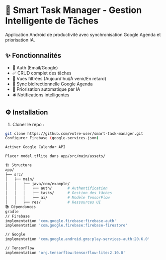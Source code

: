 # 📱 Smart Task Manager - Gestion Intelligente de Tâches

Application Android de productivité avec synchronisation Google Agenda et priorisation IA.

## ✨ Fonctionnalités
- 🔐 Auth (Email/Google)
- ✅ CRUD complet des tâches
- 📅 Vues filtrées (Aujourd'hui/À venir/En retard)
- 🔄 Sync bidirectionnelle Google Agenda
- 🤖 Priorisation automatique par IA
- 🛎 Notifications intelligentes

## ⚙ Installation
1. Cloner le repo :
```bash
git clone https://github.com/votre-user/smart-task-manager.git
Configurer Firebase (google-services.json)

Activer Google Calendar API

Placer model.tflite dans app/src/main/assets/

🏗 Structure
app/
├── src/
│   ├── main/
│   │   ├── java/com/example/
│   │   │   ├── auth/       # Authentification
│   │   │   ├── tasks/      # Gestion des tâches
│   │   │   ├── ai/         # Modèle TensorFlow
│   │   ├── res/            # Ressources UI
📚 Dépendances
gradle
// Firebase
implementation 'com.google.firebase:firebase-auth'
implementation 'com.google.firebase:firebase-firestore'

// Google
implementation 'com.google.android.gms:play-services-auth:20.6.0'

// TensorFlow
implementation 'org.tensorflow:tensorflow-lite:2.10.0'

